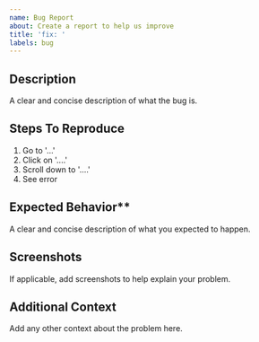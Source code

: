 ```yaml
---
name: Bug Report
about: Create a report to help us improve
title: 'fix: '
labels: bug
---
```


## Description

A clear and concise description of what the bug is.

## Steps To Reproduce

1. Go to '...'
2. Click on '....'
3. Scroll down to '....'
4. See error

## Expected Behavior**

A clear and concise description of what you expected to happen.

## Screenshots

If applicable, add screenshots to help explain your problem.

## Additional Context

Add any other context about the problem here.
